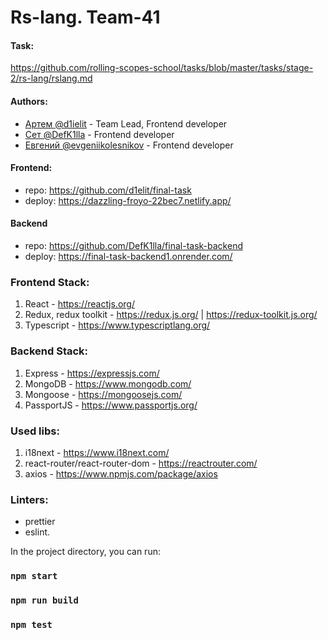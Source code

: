 # Rs-lang. Team-41

#### Task:

https://github.com/rolling-scopes-school/tasks/blob/master/tasks/stage-2/rs-lang/rslang.md

#### Authors:

- [Артем @d1ielit](https://github.com/d1elit) - Team Lead, Frontend developer
- [Сет @DefK1lla](https://github.com/DefK1lla) - Frontend developer
- [Евгений @evgeniikolesnikov](https://github.com/EvgeniiKolesnikov) - Frontend developer

#### Frontend:

- repo: https://github.com/d1elit/final-task
- deploy: https://dazzling-froyo-22bec7.netlify.app/

#### Backend

- repo: https://github.com/DefK1lla/final-task-backend
- deploy: https://final-task-backend1.onrender.com/

### Frontend Stack:

1. React - https://reactjs.org/
2. Redux, redux toolkit - https://redux.js.org/ | https://redux-toolkit.js.org/
3. Typescript - https://www.typescriptlang.org/

### Backend Stack:

1. Express - https://expressjs.com/
2. MongoDB - https://www.mongodb.com/
3. Mongoose - https://mongoosejs.com/
4. PassportJS - https://www.passportjs.org/

### Used libs:

1. i18next - https://www.i18next.com/
2. react-router/react-router-dom - https://reactrouter.com/
3. axios - https://www.npmjs.com/package/axios

### Linters:

- prettier
- eslint.

In the project directory, you can run:

### `npm start`

### `npm run build`

### `npm test`
